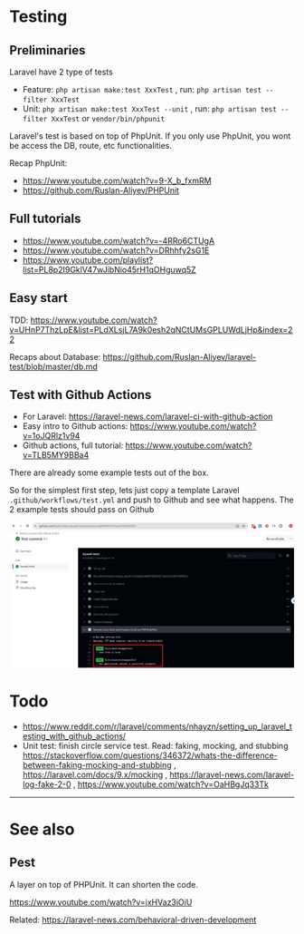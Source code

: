 # Testing

## Preliminaries

Laravel have 2 type of tests
- Feature: `php artisan make:test XxxTest` , run: `php artisan test --filter XxxTest`
- Unit: `php artisan make:test XxxTest --unit` , run: `php artisan test --filter XxxTest` or `vendor/bin/phpunit`

Laravel's test is based on top of PhpUnit. If you only use PhpUnit, you wont be access the DB, route, etc functionalities.

Recap PhpUnit: 
- https://www.youtube.com/watch?v=9-X_b_fxmRM
- https://github.com/Ruslan-Aliyev/PHPUnit

## Full tutorials

- https://www.youtube.com/watch?v=-4RRo6CTUgA
- https://www.youtube.com/watch?v=DRhhfy2sG1E
- https://www.youtube.com/playlist?list=PL8p2I9GklV47wJibNio45rH1qOHguwq5Z

## Easy start

TDD: https://www.youtube.com/watch?v=UHnP7ThzLpE&list=PLdXLsjL7A9k0esh2qNCtUMsGPLUWdLjHp&index=22

Recaps about Database: https://github.com/Ruslan-Aliyev/laravel-test/blob/master/db.md

## Test with Github Actions

- For Laravel: https://laravel-news.com/laravel-ci-with-github-action
- Easy intro to Github actions: https://www.youtube.com/watch?v=1oJQRlz1v94
- Github actions, full tutorial: https://www.youtube.com/watch?v=TLB5MY9BBa4

There are already some example tests out of the box. 

So for the simplest first step, lets just copy a template Laravel `.github/workflows/test.yml` and push to Github and see what happens. The 2 example tests should pass on Github

![](/Illustrations/First_Github_Actions_Test_Results.png)

# Todo

- https://www.reddit.com/r/laravel/comments/nhayzn/setting_up_laravel_testing_with_github_actions/
- Unit test: finish circle service test. Read: faking, mocking, and stubbing https://stackoverflow.com/questions/346372/whats-the-difference-between-faking-mocking-and-stubbing , https://laravel.com/docs/9.x/mocking , https://laravel-news.com/laravel-log-fake-2-0 , https://www.youtube.com/watch?v=OaHBgJq33Tk

---

# See also

## Pest

A layer on top of PHPUnit. It can shorten the code.

https://www.youtube.com/watch?v=jxHVaz3iOiU

Related: https://laravel-news.com/behavioral-driven-development
